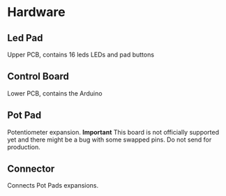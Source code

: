 # Hardware

## Led Pad
Upper PCB, contains 16 leds LEDs and pad buttons

## Control Board
Lower PCB, contains the Arduino

## Pot Pad
Potentiometer expansion. **Important** This board is not officially supported yet and there might be a bug with some swapped pins. Do not send for production.

## Connector
Connects Pot Pads expansions.
